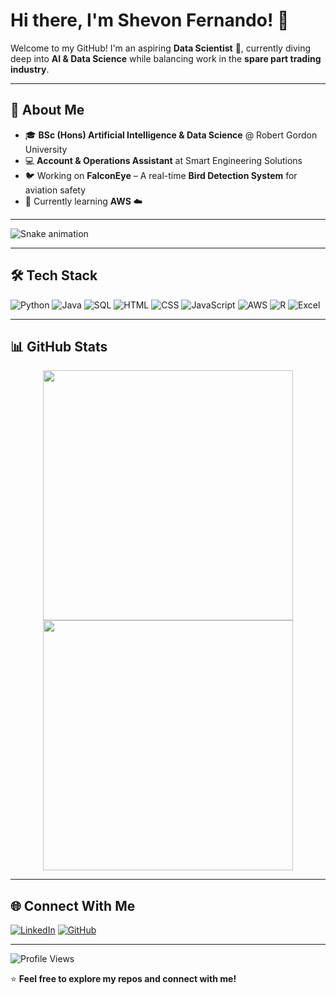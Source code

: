 # Hi there, I'm Shevon Fernando! 👋

Welcome to my GitHub! I'm an aspiring **Data Scientist** 🧠, currently diving deep into **AI & Data Science** while balancing work in the **spare part trading industry**. 

---

## 🚀 About Me
- 🎓 **BSc (Hons) Artificial Intelligence & Data Science** @ Robert Gordon University
- 💻 **Account & Operations Assistant** at Smart Engineering Solutions
- 🐦 Working on **FalconEye** – A real-time **Bird Detection System** for aviation safety
- 🌱 Currently learning **AWS** ☁️

---

<img src="https://raw.githubusercontent.com/maurodesouza/maurodesouza/output/snake.svg" alt="Snake animation" />

---

## 🛠 Tech Stack

![Python](https://img.shields.io/badge/Python-3776AB?style=for-the-badge&logo=python&logoColor=white)
![Java](https://img.shields.io/badge/Java-ED8B00?style=for-the-badge&logo=java&logoColor=white)
![SQL](https://img.shields.io/badge/SQL-4479A1?style=for-the-badge&logo=postgresql&logoColor=white)
![HTML](https://img.shields.io/badge/HTML-E34F26?style=for-the-badge&logo=html5&logoColor=white)
![CSS](https://img.shields.io/badge/CSS-1572B6?style=for-the-badge&logo=css3&logoColor=white)
![JavaScript](https://img.shields.io/badge/JavaScript-F7DF1E?style=for-the-badge&logo=javascript&logoColor=black)
![AWS](https://img.shields.io/badge/AWS-232F3E?style=for-the-badge&logo=amazon-aws&logoColor=white)
![R](https://img.shields.io/badge/R-276DC3?style=for-the-badge&logo=r&logoColor=white)
![Excel](https://img.shields.io/badge/MS%20Excel-217346?style=for-the-badge&logo=microsoft-excel&logoColor=white)

---

## 📊 GitHub Stats
<p align="center">
  <img src="https://github-readme-stats.vercel.app/api?username=shev0n&show_icons=true&theme=tokyonight" width="400px"/>
  <img src="https://github-readme-streak-stats.herokuapp.com/?user=shev0n&theme=tokyonight" width="400px" />
</p>

---

## 🌐 Connect With Me
[![LinkedIn](https://img.shields.io/badge/LinkedIn-0A66C2?style=for-the-badge&logo=linkedin&logoColor=white)](https://www.linkedin.com/in/shevonfernando/)
[![GitHub](https://img.shields.io/badge/GitHub-181717?style=for-the-badge&logo=github&logoColor=white)](https://github.com/shev0n)

---

![Profile Views](https://komarev.com/ghpvc/?username=shev0n&color=blue)

⭐ **Feel free to explore my repos and connect with me!**
